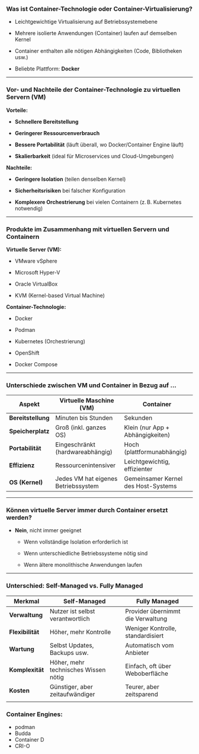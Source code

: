 
###  **Was ist Container-Technologie oder Container-Virtualisierung?**

- Leichtgewichtige Virtualisierung auf Betriebssystemebene
    
- Mehrere isolierte Anwendungen (Container) laufen auf demselben Kernel
    
- Container enthalten alle nötigen Abhängigkeiten (Code, Bibliotheken usw.)
    
- Beliebte Plattform: **Docker**
    

---

###  **Vor- und Nachteile der Container-Technologie zu virtuellen Servern (VM)**

**Vorteile:**

- **Schnellere Bereitstellung**
    
- **Geringerer Ressourcenverbrauch**
    
- **Bessere Portabilität** (läuft überall, wo Docker/Container Engine läuft)
    
- **Skalierbarkeit** (ideal für Microservices und Cloud-Umgebungen)
    

**Nachteile:**

- **Geringere Isolation** (teilen denselben Kernel)
    
- **Sicherheitsrisiken** bei falscher Konfiguration
    
- **Komplexere Orchestrierung** bei vielen Containern (z. B. Kubernetes notwendig)
    

---

### **Produkte im Zusammenhang mit virtuellen Servern und Containern**

**Virtuelle Server (VM):**

- VMware vSphere
    
- Microsoft Hyper-V
    
- Oracle VirtualBox
    
- KVM (Kernel-based Virtual Machine)
    

**Container-Technologie:**

- Docker
    
- Podman
    
- Kubernetes (Orchestrierung)
    
- OpenShift
    
- Docker Compose
    

---

### **Unterschiede zwischen VM und Container in Bezug auf …**

|Aspekt|Virtuelle Maschine (VM)|Container|
|---|---|---|
|**Bereitstellung**|Minuten bis Stunden|Sekunden|
|**Speicherplatz**|Groß (inkl. ganzes OS)|Klein (nur App + Abhängigkeiten)|
|**Portabilität**|Eingeschränkt (hardwareabhängig)|Hoch (plattformunabhängig)|
|**Effizienz**|Ressourcenintensiver|Leichtgewichtig, effizienter|
|**OS (Kernel)**|Jedes VM hat eigenes Betriebssystem|Gemeinsamer Kernel des Host-Systems|

---

### **Können virtuelle Server immer durch Container ersetzt werden?**

- **Nein**, nicht immer geeignet
    
    - Wenn vollständige Isolation erforderlich ist
        
    - Wenn unterschiedliche Betriebssysteme nötig sind
        
    - Wenn ältere monolithische Anwendungen laufen
        

---

### **Unterschied: Self-Managed vs. Fully Managed**

| Merkmal          | Self-Managed                         | Fully Managed                     |
| ---------------- | ------------------------------------ | --------------------------------- |
| **Verwaltung**   | Nutzer ist selbst verantwortlich     | Provider übernimmt die Verwaltung |
| **Flexibilität** | Höher, mehr Kontrolle                | Weniger Kontrolle, standardisiert |
| **Wartung**      | Selbst Updates, Backups usw.         | Automatisch vom Anbieter          |
| **Komplexität**  | Höher, mehr technisches Wissen nötig | Einfach, oft über Weboberfläche   |
| **Kosten**       | Günstiger, aber zeitaufwändiger      | Teurer, aber zeitsparend          |
|                  |                                      |                                   |

### **Container Engines:**

- podman
- Budda
- Container D
- CRI-O
